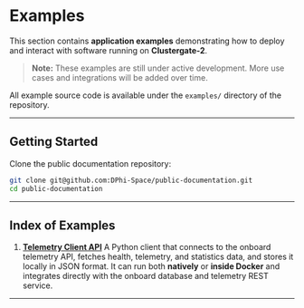 # Examples

This section contains **application examples** demonstrating how to deploy and interact with software running on **Clustergate-2**.

> **Note:** These examples are still under active development. More use cases and integrations will be added over time.

All example source code is available under the `examples/` directory of the repository.

---

## Getting Started

Clone the public documentation repository:

```bash
git clone git@github.com:DPhi-Space/public-documentation.git
cd public-documentation
```

---

## Index of Examples

1. [**Telemetry Client API**](/docs/3-examples/1-telemetry.md)
   A Python client that connects to the onboard telemetry API, fetches health, telemetry, and statistics data, and stores it locally in JSON format. It can run both **natively** or **inside Docker** and integrates directly with the onboard database and telemetry REST service.

---
